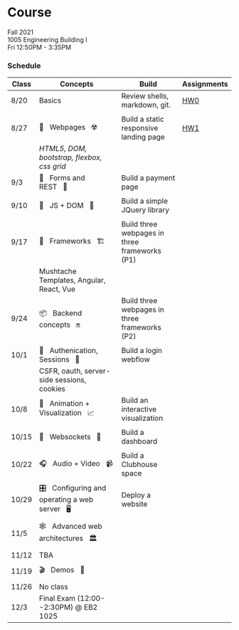 # Course

Fall 2021  
1005  Engineering Building I  
Fri 12:50PM - 3:35PM  

### Schedule

|Class | Concepts   | Build     | Assignments |
| ---  | -------    |  ---      | ---         |
| 8/20 | Basics | Review shells, markdown, git. | [HW0](HWS/HW0.md)
|      |
| 8/27 | 🧱&nbsp;&nbsp;&nbsp;Webpages&nbsp;&nbsp;&nbsp;☢️| Build a static responsive landing page | [HW1](HWS/HW1.md)
|      | _HTML5, DOM, bootstrap, flexbox, css grid_
| 9/3  | 🧾&nbsp;&nbsp;&nbsp;Forms and REST&nbsp;&nbsp;&nbsp;🚀| Build a payment page |
|      | 
| 9/10 | 🧪&nbsp;&nbsp;&nbsp;JS + DOM&nbsp;&nbsp;&nbsp;🎋 | Build a simple JQuery library
|      | 
| 9/17 | 🚧&nbsp;&nbsp;&nbsp;Frameworks&nbsp;&nbsp;&nbsp;🏗️ | Build three webpages in three frameworks (P1)
|      | Mushtache Templates, Angular, React, Vue
| 9/24 | 📦&nbsp;&nbsp;&nbsp;Backend concepts&nbsp;&nbsp;&nbsp;🔛 | Build three webpages in three frameworks (P2)
|      | 
| 10/1 | 🔐&nbsp;&nbsp;&nbsp;Authenication, Sessions&nbsp;&nbsp;&nbsp;💼 | Build a login webflow
|      | CSFR, oauth, server-side sessions, cookies 
| 10/8 | 🎨&nbsp;&nbsp;&nbsp;Animation + Visualization&nbsp;&nbsp;&nbsp;📈 | Build an interactive visualization | 
|      | 
| 10/15| 🔅&nbsp;&nbsp;&nbsp;Websockets&nbsp;&nbsp;&nbsp;🔌  | Build a dashboard |
|      |
| 10/22| 🎧&nbsp;&nbsp;&nbsp;Audio + Video&nbsp;&nbsp;&nbsp;📹 | Build a Clubhouse space |
|      |
| 10/29| 🎛️&nbsp;&nbsp;&nbsp;Configuring and operating a web server&nbsp;&nbsp;&nbsp;🖥️ | Deploy a website
|      |
| 11/5 | 🕸️&nbsp;&nbsp;&nbsp;Advanced web architectures&nbsp;&nbsp;&nbsp;🏛️
|      |
| 11/12| TBA
|      |
| 11/19| 🎬&nbsp;&nbsp;&nbsp;Demos&nbsp;&nbsp;&nbsp;💯
|      |
| 11/26| No class
| 12/3 | Final Exam (12:00--2:30PM) @ EB2 1025 | |  |
